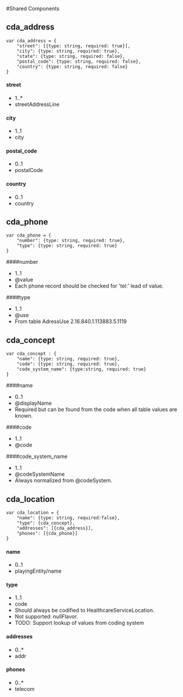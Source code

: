 #Shared Components

## cda_address

```
var cda_address = {
    "street": [{type: string, required: true}],
    "city": {type: string, required: true},
    "state": {type: string, required: false},
    "postal_code": {type: string, required: false},
    "country": {type: string, required: false}
}
```
#### street
- 1..*
- streetAddressLine

#### city
- 1..1
- city

#### postal_code
- 0..1
- postalCode

#### country
- 0..1
- country

## cda_phone

```
var cda_phone = {
    "number": {type: string, required: true},
    "type": {type: string, required: true}
}
```

####number
- 1..1
- @value
- Each phone record should be checked for 'tel:' lead of value.

####type
- 1..1
- @use
- From table AdressUse 2.16.840.1.113883.5.1119

## cda_concept

```
var cda_concept : {
    "name": {type: string, required: true},
    "code": {type: string, required: true},
    "code_system_name": {type:string, required: true}
}
```

####name
- 0..1
- @displayName
- Required but can be found from the code when all table values are known.

####code
- 1..1
- @code

####code_system_name
- 1..1
- @codeSystemName
- Always normalized from @codeSystem.

## cda_location

```
var cda_location = {
    "name": {type: string, required:false},
    "type": {cda_concept},
    "addresses": [{cda_address}],
    "phones": [{cda_phone}]
}
```

#### name
- 0..1
- playingEntity/name

#### type
- 1..1
- code
- Should always be codified to HealthcareServiceLocation.
- Not supported: nullFlavor.
- TODO:  Support lookup of values from coding system

#### addresses
- 0..*
- addr

#### phones
- 0..*
- telecom


